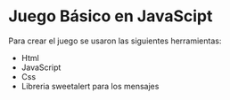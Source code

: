 # Juego Básico en JavaScipt

Para crear el juego se usaron las siguientes herramientas:

* Html
* JavaScript
* Css
* Libreria sweetalert para los mensajes
